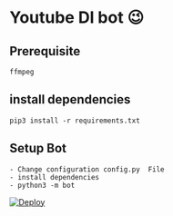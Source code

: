 # Youtube Dl bot 😉
## Prerequisite
    ffmpeg
  
    
## install dependencies
    pip3 install -r requirements.txt


## Setup Bot
    - Change configuration config.py  File
    - install dependencies
    - python3 -m bot

[![Deploy](https://www.herokucdn.com/deploy/button.svg)](https://heroku.com/deploy?template=https://github.com/Abdulla034/Youtube-Downloader-V2.git)